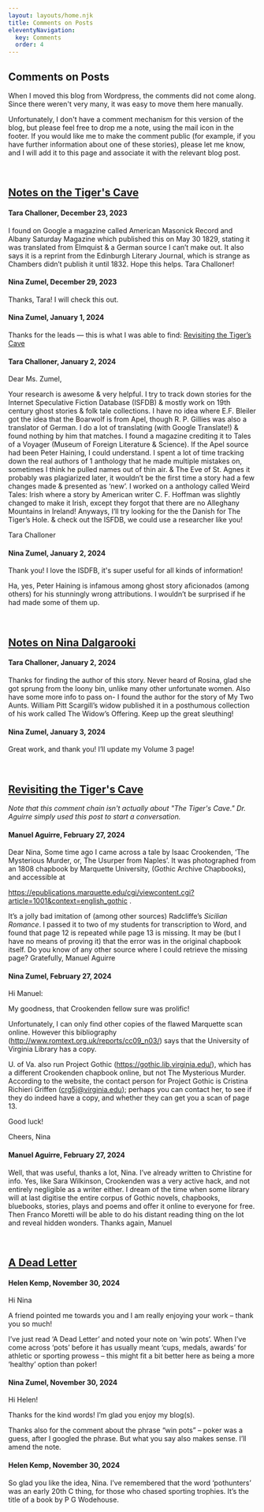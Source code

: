 ```yaml
---
layout: layouts/home.njk
title: Comments on Posts
eleventyNavigation:
  key: Comments
  order: 4
---
```

  
<div class="message-box">
<h2>Comments on Posts</h2>

When I moved this blog from Wordpress, the comments did not come along. Since there weren't very many, it was easy to move
them here manually. 

Unfortunately, I don't have a comment mechanism for this version of the blog, but please feel free to drop me a note, using the mail icon in the footer.
If you would like me to make the comment public (for example, if you have further information about one of these stories), please let me know, and
I will add it to this page and associate it with the relevant blog post.

</div>

<br>

<div class="message-box">

## [Notes on the Tiger's Cave](/blog/2021-06-05-notes-on-the-tigers-cave/)

#### Tara Challoner, December 23, 2023

I found on Google a magazine called American Masonick Record and Albany Saturday Magazine which published this on May 30 1829, stating it was translated from Elmquist & a German source I can’t make out. It also says it is a reprint from the Edinburgh Literary Journal, which is strange as Chambers didn’t publish it until 1832. Hope this helps.
Tara Challoner!

#### Nina Zumel, December 29, 2023

Thanks, Tara! I will check this out.

#### Nina Zumel, January 1, 2024

Thanks for the leads — this is what I was able to find: [Revisiting the Tiger’s Cave](/blog/2024-01-02-revisiting-the-tigers-cave/)

#### Tara Challoner, January 2, 2024

Dear Ms. Zumel,

Your research is awesome & very helpful. I try to track down stories for the Internet Speculative Fiction Database (ISFDB) & mostly work on 19th century ghost stories & folk tale collections. I have no idea where E.F. Bleiler got the idea that the Boarwolf is from Apel, though R. P. Gillies was also a translator of German. I do a lot of translating (with Google Translate!) & found nothing by him that matches. I found a magazine crediting it to Tales of a Voyager (Museum of Foreign Literature & Science). If the Apel source had been Peter Haining, I could understand. I spent a lot of time tracking down the real authors of 1 anthology that he made multiple mistakes on, sometimes I think he pulled names out of thin air. & The Eve of St. Agnes it probably was plagiarized later, it wouldn’t be the first time a story had a few changes made & presented as ‘new’. I worked on a anthology called Weird Tales: Irish where a story by American writer C. F. Hoffman was slightly changed to make it Irish, except they forgot that there are no Alleghany Mountains in Ireland! Anyways, I’ll try looking for the the Danish for The Tiger’s Hole. & check out the ISFDB, we could use a researcher like you!

Tara Challoner

#### Nina Zumel, January 2, 2024

Thank you! I love the ISDFB, it's super useful for all kinds of information!

Ha, yes, Peter Haining is infamous among ghost story aficionados (among others) for his stunningly wrong attributions. I wouldn’t be surprised if he had made some of them up. 

</div>

<br>

<div class="message-box">

## [Notes on Nina Dalgarooki](/blog/2021-10-18-notes-on-nina-dalgarooki/)

#### Tara Challoner, January 2, 2024

Thanks for finding the author of this story. Never heard of Rosina, glad she got sprung from the loony bin, unlike many other unfortunate women. Also have some more info to pass on- I found the author for the story of My Two Aunts. William Pitt Scargill’s widow published it in a posthumous collection of his work called The Widow’s Offering. Keep up the great sleuthing!

#### Nina Zumel, January 3, 2024

Great work, and thank you! I’ll update my Volume 3 page!

</div>
  
<br>

<div class="message-box">

## [Revisiting the Tiger's Cave](/blog/2024-01-02-revisiting-the-tigers-cave/)

*Note that this comment chain isn't actually about "The Tiger's Cave." Dr. Aguirre simply used this post to start a conversation.*

#### Manuel Aguirre, February 27, 2024

Dear Nina, Some time ago I came across a tale by Isaac Crookenden, ‘The Mysterious Murder, or, The Usurper from Naples’. It was photographed from an 1808 chapbook by Marquette University, (Gothic Archive Chapbooks), and accessible at

https://epublications.marquette.edu/cgi/viewcontent.cgi?article=1001&context=english_gothic .

It’s a jolly bad imitation of (among other sources) Radcliffe’s *Sicilian Romance*. I passed it to two of my students for transcription to Word, and found that page 12 is repeated while page 13 is missing. It may be (but I have no means of proving it) that the error was in the original chapbook itself. Do you know of any other source where I could retrieve the missing page? Gratefully, Manuel Aguirre

#### Nina Zumel, February 27, 2024

Hi Manuel:

My goodness, that Crookenden fellow sure was prolific!

Unfortunately, I can only find other copies of the flawed Marquette scan online.
However this bibliography (http://www.romtext.org.uk/reports/cc09_n03/) says that the University of Virginia Library has a copy.

U. of Va. also run Project Gothic (https://gothic.lib.virginia.edu/), which has a different Crookenden chapbook online, but not The Mysterious Murder. According to the website, the contact person for Project Gothic is Cristina Richieri Griffen (crg5j@virginia.edu); perhaps you can contact her, to see if they do indeed have a copy, and whether they can get you a scan of page 13.

Good luck!

Cheers,
Nina

#### Manuel Aguirre, February 27, 2024

Well, that was useful, thanks a lot, Nina. I’ve already written to Christine for info. Yes, like Sara Wilkinson, Crookenden was a very active hack, and not entirely negligible as a writer either. I dream of the time when some library will at last digitise the entire corpus of Gothic novels, chapbooks, bluebooks, stories, plays and poems and offer it online to everyone for free. Then Franco Moretti will be able to do his distant reading thing on the lot and reveal hidden wonders. Thanks again, Manuel

 </div>

 <br>

<div class="message-box">

## [A Dead Letter](/austin-philips/a-dead-letter/)

#### Helen Kemp, November 30, 2024

Hi Nina
 
A friend pointed me towards you and I am really enjoying your work – thank you so much!
 
I’ve just read ‘A Dead Letter’ and noted your note on ‘win pots’. When I’ve come across ‘pots’ before it has usually meant ‘cups, medals, awards’ for athletic or sporting prowess – this might fit a bit better here as being a more ‘healthy’ option than poker!

#### Nina Zumel, November 30, 2024

Hi Helen!
 
Thanks for the kind words! I’m glad you enjoy my blog(s).
 
Thanks also for the comment about the phrase “win pots” – poker was a guess, after I googled the phrase. But what you say also makes sense.
I’ll amend the note.


#### Helen Kemp, November 30, 2024

So glad you like the idea, Nina. I’ve remembered that the word ‘pothunters’ was an early 20th C thing, for those who chased sporting trophies. It’s the title of a book by P G Wodehouse. 


</div>